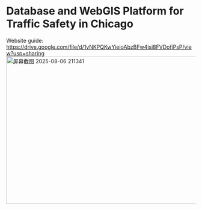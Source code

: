 # Database and WebGIS Platform for Traffic Safety in Chicago
Website guide: https://drive.google.com/file/d/1vNKPQKwYieioAbzBFw4isi8FVDofiPsP/view?usp=sharing
<img width="728" height="392" alt="屏幕截图 2025-08-06 211341" src="https://github.com/user-attachments/assets/ae701010-724b-470d-9bf4-7010f550a875" />
